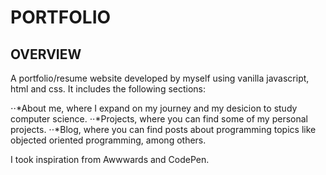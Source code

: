 # PORTFOLIO
## OVERVIEW

A portfolio/resume website developed by myself using vanilla javascript, html and css. It includes the following sections:

⋅⋅*About me, where I expand on my journey and my desicion to study computer science.
⋅⋅*Projects, where you can find some of my personal projects.
⋅⋅*Blog, where you can find posts about programming topics like objected oriented programming, among others.

I took inspiration from Awwwards and CodePen.

